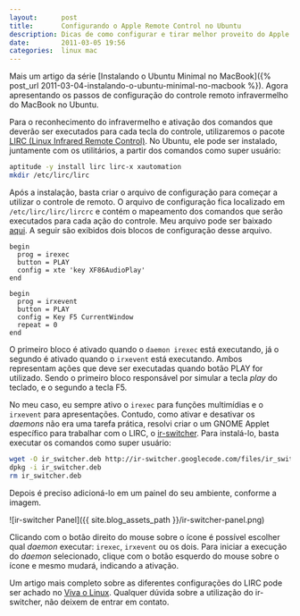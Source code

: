 ```yaml
---
layout:      post
title:       Configurando o Apple Remote Control no Ubuntu
description: Dicas de como configurar e tirar melhor proveito do Apple Remote Control em um MacBook com Ubuntu.
date:        2011-03-05 19:56
categories:  linux mac
---
```


Mais um artigo da série [Instalando o Ubuntu Minimal no MacBook]({% post_url 2011-03-04-instalando-o-ubuntu-minimal-no-macbook %}). Agora apresentando os passos de configuração do controle remoto infravermelho do MacBook no Ubuntu.

Para o reconhecimento do infravermelho e ativação dos comandos que deverão ser executados para cada tecla do controle, utilizaremos o pacote [LIRC (Linux Infrared Remote Control)][lirc]. No Ubuntu, ele pode ser instalado, juntamente com os utilitários, a partir dos comandos como super usuário:

~~~ sh
aptitude -y install lirc lirc-x xautomation
mkdir /etc/lirc/lirc
~~~

Após a instalação, basta criar o arquivo de configuração para começar a utilizar o controle de remoto. O arquivo de configuração fica localizado em `/etc/lirc/lirc/lircrc` e contém o mapeamento dos comandos que serão executados para cada ação do controle. Meu arquivo pode ser baixado [aqui][my-lirc-config]. A seguir são exibidos dois blocos de configuração desse arquivo.

~~~ config
begin
  prog = irexec
  button = PLAY
  config = xte 'key XF86AudioPlay'
end

begin
  prog = irxevent
  button = PLAY
  config = Key F5 CurrentWindow
  repeat = 0
end
~~~

O primeiro bloco é ativado quando o `daemon irexec` está executando, já o segundo é ativado quando o `irxevent` está executando. Ambos representam ações que deve ser executadas quando botão PLAY for utilizado. Sendo o primeiro bloco responsável por simular a tecla *play* do teclado, e o segundo a tecla F5.

No meu caso, eu sempre ativo o `irexec` para funções multimídias e o `irxevent` para apresentações. Contudo, como ativar e desativar os *daemons* não era uma tarefa prática, resolvi criar o um GNOME Applet específico para trabalhar com o LIRC, o [ir-switcher][ir-switcher]. Para instalá-lo, basta executar os comandos como super usuário:

~~~ sh
wget -O ir_switcher.deb http://ir-switcher.googlecode.com/files/ir_switcher_0.1_all.deb
dpkg -i ir_switcher.deb
rm ir_switcher.deb
~~~

Depois é preciso adicioná-lo em um painel do seu ambiente, conforme a imagem.

![ir-switcher Panel]({{ site.blog_assets_path }}/ir-switcher-panel.png)

Clicando com o botão direito do mouse sobre o ícone é possível escolher qual *daemon* executar: `irexec`, `irxevent` ou os dois. Para iniciar a execução do *daemon* selecionado, clique com o botão esquerdo do mouse sobre o ícone e mesmo mudará, indicando a ativação.

Um artigo mais completo sobre as diferentes configurações do LIRC pode ser achado no [Viva o Linux][lirc-viva-o-linux]. Qualquer dúvida sobre a utilização do ir-switcher, não deixem de entrar em contato.

[lirc]:              http://www.lirc.org
[my-lirc-config]:    https://gist.github.com/repinel/fe58ca5216af90eaebf8
[ir-switcher]:       https://github.com/repinel/ir-switcher
[lirc-viva-o-linux]: http://www.vivaolinux.com.br/artigo/LIRC-Linux-Infrared-Remote-Control
